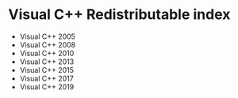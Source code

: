# Visual C++ Redistributable index
- Visual C++ 2005
- Visual C++ 2008
- Visual C++ 2010
- Visual C++ 2013
- Visual C++ 2015
- Visual C++ 2017
- Visual C++ 2019
